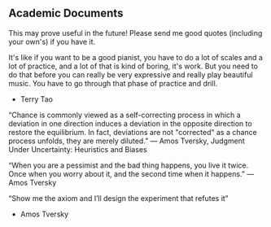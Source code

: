 ## Academic Documents

This may prove useful in the future! Please send me good quotes (including your own's) if you have it.

It's like if you want to be a good pianist,
you have to do a lot of scales and a lot of practice,
and a lot of that is kind of boring, it's work.
But you need to do that before you can really be very expressive and really play beautiful music.
You have to go through that phase of practice and drill.
- Terry Tao

“Chance is commonly viewed as a self-correcting process in which a deviation in one direction induces a deviation in the opposite direction to restore the equilibrium. In fact, deviations are not "corrected" as a chance process unfolds, they are merely diluted.” 
― Amos Tversky, Judgment Under Uncertainty: Heuristics and Biases

“When you are a pessimist and the bad thing happens, you live it twice. Once when you worry about it, and the second time when it happens.” 
― Amos Tversky

“Show me the axiom and I’ll design the experiment that refutes it”
- Amos Tversky

